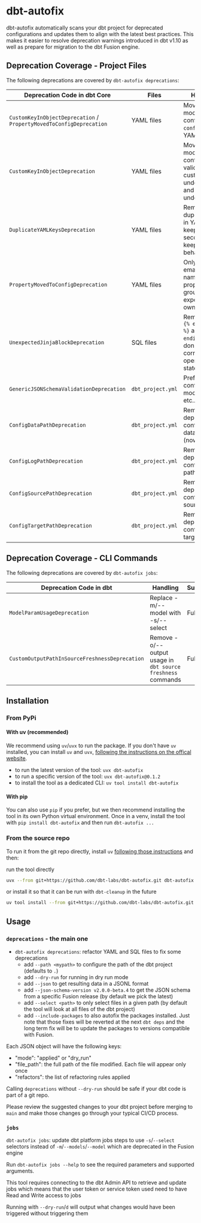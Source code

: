# dbt-autofix

dbt-autofix automatically scans your dbt project for deprecated configurations and updates them to align with the latest best practices. This makes it easier to resolve deprecation warnings introduced in dbt v1.10 as well as prepare for migration to the dbt Fusion engine.


## Deprecation Coverage - Project Files

The following deprecations are covered by `dbt-autofix deprecations`:

| Deprecation Code in dbt Core      | Files             | Handling                                                                                         | Support |
| --------------------------------- | ----------------- | ------------------------------------------------------------------------------------------------ | ------- |
| `CustomKeyInObjectDeprecation` / `PropertyMovedToConfigDeprecation`    | YAML files        | Move all models configs under `config:` in YAML files       |   Full  |
| `CustomKeyInObjectDeprecation`    | YAML files        | Move all models extra config (not valid or custom) under `meta:` and `meta` under `config:`      |   Full  |
| `DuplicateYAMLKeysDeprecation`    | YAML files        | Remove duplicate keys in YAML files, keeping the second one to keep the same behaviour           |   Full  |
| `PropertyMovedToConfigDeprecation`| YAML files        | Only allow email and name as properties for groups and exposures owners                          |   Full  |
| `UnexpectedJinjaBlockDeprecation` | SQL files         | Remove extra `{% endmacro %}` and `{% endif %}` that don't have corresponding opening statements |   Full  |
| `GenericJSONSchemaValidationDeprecation` | `dbt_project.yml` | Prefix all configs for models/tests etc... with a `+`                                     | Partial |
| `ConfigDataPathDeprecation`       | `dbt_project.yml` | Remove deprecated config for data path (now seed)                                                |   Full  |
| `ConfigLogPathDeprecation`        | `dbt_project.yml` | Remove deprecated config for log path                                                            |   Full  |
| `ConfigSourcePathDeprecation`     | `dbt_project.yml` | Remove deprecated config for source path                                                         |   Full  |
| `ConfigTargetPathDeprecation`     | `dbt_project.yml` | Remove deprecated config for target path                                                         |   Full  |


## Deprecation Coverage - CLI Commands

The following deprecations are covered by `dbt-autofix jobs`:

| Deprecation Code in dbt                        | Handling                              | Support |
| ---------------------------------------------- | ------------------------------------- | ------- |
| `ModelParamUsageDeprecation`                   | Replace -m/--model with -s/--select   |   Full  |
| `CustomOutputPathInSourceFreshnessDeprecation` | Remove -o/--output usage in `dbt source freshness` commands              |   Full  |


## Installation

### From PyPi

#### With uv (recommended)

We recommend using `uv`/`uvx` to run the package.
If you don't have `uv` installed, you can install `uv` and `uvx`, [following the instructions on the offical website](https://docs.astral.sh/uv/getting-started/installation/).

- to run the latest version of the tool: `uvx dbt-autofix`
- to run a specific version of the tool: `uvx dbt-autofix@0.1.2`
- to install the tool as a dedicated CLI: `uv tool install dbt-autofix`

#### With pip

You can also use `pip` if you prefer, but we then recommend installing the tool in its own Python virtual environment. Once in a venv, install the tool with `pip install dbt-autofix` and then run `dbt-autofix ...` 

### From the source repo

To run it from the git repo directly, install `uv` [following those instructions](https://docs.astral.sh/uv/getting-started/installation/) and then:

run the tool directly
```sh
uvx --from git+https://github.com/dbt-labs/dbt-autofix.git dbt-autofix --help
```

or install it so that it can be run with `dbt-cleanup` in the future
```sh
uv tool install --from git+https://github.com/dbt-labs/dbt-autofix.git dbt-autofix
```

## Usage

### `deprecations` - the main one

- `dbt-autofix deprecations`: refactor YAML and SQL files to fix some deprecations
  - add `--path <mypath>` to configure the path of the dbt project (defaults to `.`)
  - add `--dry-run` for running in dry run mode
  - add `--json` to get resulting data in a JSONL format
  - add `--json-schema-version v2.0.0-beta.4` to get the JSON schema from a specific Fusion release (by default we pick the latest)
  - add `--select <path>` to only select files in a given path (by default the tool will look at all files of the dbt project)
  - add `--include-packages` to also autofix the packages installed. Just note that those fixes will be reverted at the next `dbt deps` and the long term fix will be to update the packages to versions compatible with Fusion.

Each JSON object will have the following keys:

- "mode": "applied" or "dry_run" 
- "file_path": the full path of the file modified. Each file will appear only once
- "refactors": the list of refactoring rules applied

Calling `deprecations` without `--dry-run` should be safe if your dbt code is part of a git repo. 

Please review the suggested changes to your dbt project before merging to `main` and make those changes go through your typical CI/CD process.


### `jobs`

`dbt-autofix jobs`: update dbt platform jobs steps to use `-s`/`--select` selectors instead of `-m`/`--models`/`--model` which are deprecated in the Fusion engine

Run `dbt-autofix jobs --help` to see the required parameters and supported arguments.

This tool requires connecting to the dbt Admin API to retrieve and update jobs which means that the user token or service token used need to have Read and Write access to jobs

Running with `--dry-run`/`d` will output what changes would have been triggered without triggering them
